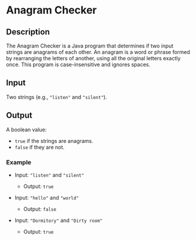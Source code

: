 # Anagram Checker

## Description
The Anagram Checker is a Java program that determines if two input strings are anagrams of each other. An anagram is a word or phrase formed by rearranging the letters of another, using all the original letters exactly once. This program is case-insensitive and ignores spaces.

## Input
Two strings (e.g., `"listen"` and `"silent"`).

## Output
A boolean value:
- `true` if the strings are anagrams.
- `false` if they are not.

### Example
- Input: `"listen"` and `"silent"`
  - Output: `true`

- Input: `"hello"` and `"world"`
  - Output: `false`

- Input: `"Dormitory"` and `"Dirty room"`
  - Output: `true`

